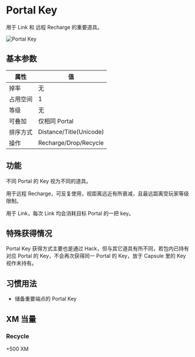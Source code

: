 # Portal Key

用于 Link 和 远程 Recharge 的重要道具。

![Portal Key](images/portal_key.png)

## 基本参数

| 属性 | 值 |
|-|-|
| 掉率 | 无 |
| 占用空间 | 1 |
| 等级 | 无 |
| 可叠加 | 仅相同 Portal |
| 排序方式 | Distance/Title(Unicode) |
| 操作 | Recharge/Drop/Recycle |

## 功能

不同 Portal 的 Key 视为不同的道具。

用于远程 Recharge，可反复使用，视距离远近有所衰减，且最远距离受玩家等级限制。

用于 Link，每次 Link 均会消耗目标 Portal 的一把 key。

## 特殊获得情况

Portal Key 获得方式主要也是通过 Hack，但与其它道具有所不同，若包内已持有对应 Portal 的 Key，不会再次获得同一 Portal 的 Key，放于 Capsule 里的 Key 视作未持有。

## 习惯用法

* 储备重要端点的 Portal Key

## XM 当量

### Recycle

+500 XM
